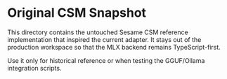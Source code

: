 # Original CSM Snapshot

This directory contains the untouched Sesame CSM reference implementation that inspired the current adapter. It stays out of the production workspace so that the MLX backend remains TypeScript-first.

Use it only for historical reference or when testing the GGUF/Ollama integration scripts.
